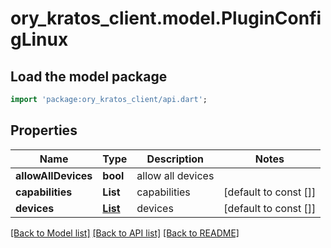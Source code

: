# ory_kratos_client.model.PluginConfigLinux

## Load the model package
```dart
import 'package:ory_kratos_client/api.dart';
```

## Properties
Name | Type | Description | Notes
------------ | ------------- | ------------- | -------------
**allowAllDevices** | **bool** | allow all devices | 
**capabilities** | **List<String>** | capabilities | [default to const []]
**devices** | [**List<PluginDevice>**](PluginDevice.md) | devices | [default to const []]

[[Back to Model list]](../README.md#documentation-for-models) [[Back to API list]](../README.md#documentation-for-api-endpoints) [[Back to README]](../README.md)


